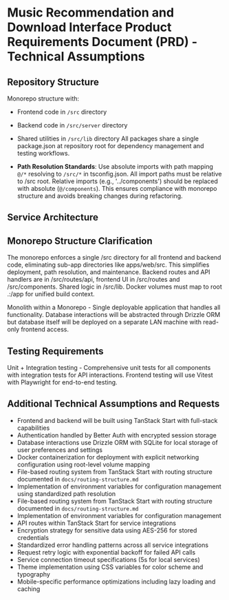 # Music Recommendation and Download Interface Product Requirements Document (PRD) - Technical Assumptions

## Repository Structure

Monorepo structure with:

- Frontend code in `/src` directory
- Backend code in `/src/server` directory
- Shared utilities in `/src/lib` directory
  All packages share a single package.json at repository root for dependency management and testing workflows.

- **Path Resolution Standards**: Use absolute imports with path mapping `@/*` resolving to `/src/*` in tsconfig.json. All import paths must be relative to /src root. Relative imports (e.g., '../components') should be replaced with absolute (`@/components`). This ensures compliance with monorepo structure and avoids breaking changes during refactoring.

## Service Architecture

## Monorepo Structure Clarification
The monorepo enforces a single /src directory for all frontend and backend code, eliminating sub-app directories like apps/web/src. This simplifies deployment, path resolution, and maintenance. Backend routes and API handlers are in /src/routes/api, frontend UI in /src/routes and /src/components. Shared logic in /src/lib. Docker volumes must map to root .:/app for unified build context.

Monolith within a Monorepo - Single deployable application that handles all functionality. Database interactions will be abstracted through Drizzle ORM but database itself will be deployed on a separate LAN machine with read-only frontend access.

## Testing Requirements

Unit + Integration testing - Comprehensive unit tests for all components with integration tests for API interactions. Frontend testing will use Vitest with Playwright for end-to-end testing.

## Additional Technical Assumptions and Requests

- Frontend and backend will be built using TanStack Start with full-stack capabilities
- Authentication handled by Better Auth with encrypted session storage
- Database interactions use Drizzle ORM with SQLite for local storage of user preferences and settings
- Docker containerization for deployment with explicit networking configuration using root-level volume mapping
- File-based routing system from TanStack Start with routing structure documented in `docs/routing-structure.md`
- Implementation of environment variables for configuration management using standardized path resolution
- File-based routing system from TanStack Start with routing structure documented in `docs/routing-structure.md`
- Implementation of environment variables for configuration management
- API routes within TanStack Start for service integrations
- Encryption strategy for sensitive data using AES-256 for stored credentials
- Standardized error handling patterns across all service integrations
- Request retry logic with exponential backoff for failed API calls
- Service connection timeout specifications (5s for local services)
- Theme implementation using CSS variables for color scheme and typography
- Mobile-specific performance optimizations including lazy loading and caching
